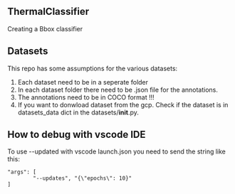 ## ThermalClassifier
Creating a Bbox classifier 

## Datasets
This repo has some assumptions for the various datasets:

1. Each dataset need to be in a seperate folder
2. In each dataset folder there need to be .json file for the annotations.
3. The annotations need to be in COCO format !!!
4. If you want to donwload dataset from the gcp. Check if the dataset is in datasets_data dict in the datasets/__init__.py.

## How to debug with vscode IDE
To use --updated with vscode launch.json you need to send the string like this:
```
"args": [
        "--updates", "{\"epochs\": 10}"
]
```

